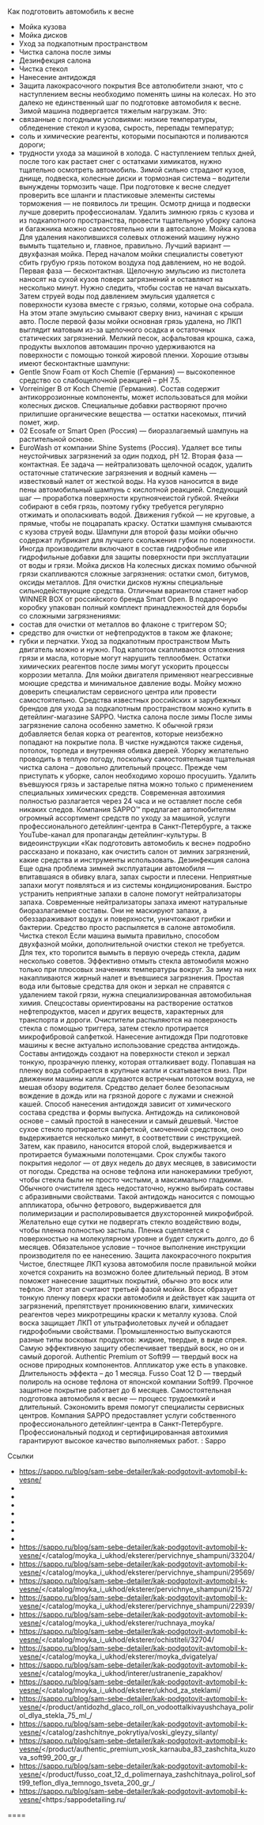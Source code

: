 Как подготовить автомобиль к весне
- Мойка кузова 
- Мойка дисков
- Уход за подкапотным пространством 
- Чистка салона после зимы
- Дезинфекция салона 
- Чистка стекол 
- Нанесение антидождя
- Защита лакокрасочного покрытия 
Все автолюбители знают, что с наступлением весны необходимо поменять шины на колесах. Но это далеко не единственный шаг по подготовке автомобиля к весне. Зимой машина подвергается тяжелым нагрузкам. Это: 
- связанные с погодными условиями: низкие температуры, обледенение стекол и кузова, сырость, перепады температур;
- соль и химические реагенты, которыми посыпаются и поливаются дороги;
- трудности ухода за машиной в холода. 
С наступлением теплых дней, после того как растает снег с остатками химикатов, нужно тщательно осмотреть автомобиль. 
Зимой сильно страдают кузов, днище, подвеска, колесные диски и тормозная система – водители вынуждены тормозить чаще. При подготовке к весне следует проверить все шланги и пластиковые элементы системы торможения — не появилось ли трещин. Осмотр днища и подвески лучше доверить профессионалам. Удалить зимнюю грязь с кузова и из подкапотного пространства, провести тщательную уборку салона и багажника можно самостоятельно или в автосалоне. 
Мойка кузова
Для удаления накопившихся солевых отложений машину нужно вымыть тщательно и, главное, правильно. Лучший вариант — двухфазная мойка. 
Перед началом мойки специалисты советуют сбить грубую грязь потоком воздуха под давлением, но не водой. 
Первая фаза — бесконтактная. Щелочную эмульсию из пистолета наносят на сухой кузов поверх загрязнений и оставляют на несколько минут. Нужно следить, чтобы состав не начал высыхать. Затем струей воды под давлением эмульсия удаляется с поверхности кузова вместе с грязью, солями, которые она собрала. На этом этапе эмульсию смывают сверху вниз, начиная с крыши авто. 
После первой фазы мойки основная грязь удалена, но ЛКП выглядит матовым из-за щелочного осадка и остаточных статических загрязнений. Мелкий песок, асфальтовая крошка, сажа, продукты выхлопов автомашин прочно удерживаются на поверхности с помощью тонкой жировой пленки. 
Хорошие отзывы имеют бесконтактные шампуни: 
- Gentle Snow Foam от Koch Chemie (Германия) — высокопенное средство со слабощелочной реакцией – pH 7.5.
- Vorreiniger B от Koch Chemie (Германия). Состав содержит антикоррозионные компоненты, может использоваться для мойки колесных дисков. Специальные добавки растворяют прочно прилипшие органические вещества — остатки насекомых, птичий помет, жир.
- 02 Ecosafe от Smart Open (Россия) — биоразлагаемый шампунь на растительной основе.
- EuroWash от компании Shine Systems (Россия). Удаляет все типы неустойчивых загрязнений за один подход, pH 12. 
Вторая фаза — контактная. Ее задача — нейтрализовать щелочной осадок, удалить остаточные статические загрязнения и водный камень — известковый налет от жесткой воды. На кузов наносится в виде пены автомобильный шампунь с кислотной реакцией. Следующий шаг — проработка поверхности крупноячеистой губкой. Ячейки собирают в себя грязь, поэтому губку требуется регулярно отжимать и ополаскивать водой. Движения губкой — не круговые, а прямые, чтобы не поцарапать краску. Остатки шампуня смываются с кузова струей воды. 
Шампуни для второй фазы мойки обычно содержат лубрикант для лучшего скольжения губки по поверхности. Иногда производители включают в состав гидрофобные или гидрофильные добавки для защиты поверхности при эксплуатации от воды и грязи. 
Мойка дисков
На колесных дисках помимо обычной грязи скапливаются сложные загрязнения: остатки смол, битумов, оксиды металлов. Для очистки дисков нужны специальные сильнодействующие средства. 
Отличным вариантом станет набор WINNER BOX от российского бренда Smart Open. В подарочную коробку упакован полный комплект принадлежностей для борьбы со сложными загрязнениями: 
- состав для очистки от металлов во флаконе с триггером SO;
- средство для очистки от нефтепродуктов в таком же флаконе;
- губки и перчатки. 
Уход за подкапотным пространством
Мыть двигатель можно и нужно. Под капотом скапливаются отложения грязи и масла, которые могут нарушить теплообмен. Остатки химических реагентов после зимы могут ускорить процессы коррозии металла. Для мойки двигателя применяют неагрессивные моющие средства и минимальное давление воды. 
Мойку можно доверить специалистам сервисного центра или провести самостоятельно. Средства известных российских и зарубежных брендов для ухода за подкапотным пространством можно купить в детейлинг-магазине SAPPO. 
Чистка салона после зимы
После зимы загрязнение салона особенно заметно. К обычной грязи добавляется белая корка от реагентов, которые неизбежно попадают на покрытие пола. В чистке нуждаются также сиденья, потолок, торпеда и внутренняя обивка дверей. 
Уборку желательно проводить в теплую погоду, поскольку самостоятельная тщательная чистка салона – довольно длительный процесс. 
Прежде чем приступать к уборке, салон необходимо хорошо просушить. 
Удалить въевшуюся грязь и застарелые пятна можно только с применением специальных химических средств. Современная автохимия полностью разлагается через 24 часа и не оставляет после себя никаких следов. 
Компания SAPPO™ предлагает автолюбителям огромный ассортимент средств по уходу за машиной, услуги профессионального детейлинг-центра в Санкт-Петербурге, а также YouTube-канал для пропаганды детейлинг-культуры. 
В видеоинструкции «Как подготовить автомобиль к весне» подробно рассказано и показано, как очистить салон от зимних загрязнений, какие средства и инструменты использовать. 
Дезинфекция салона
Еще одна проблема зимней эксплуатации автомобиля — впитавшаяся в обивку влага, запах сырости и плесени. Неприятные запахи могут появляться и из системы кондиционирования. Быстро устранить неприятные запахи в салоне помогут нейтрализаторы запаха. 
Современные нейтрализаторы запаха имеют натуральные биоразлагаемые составы. Они не маскируют запахи, а обеззараживают воздух и поверхности, уничтожают грибки и бактерии. Средство просто распыляется в салоне автомобиля. 
Чистка стекол
Если машина вымыта правильно, способом двухфазной мойки, дополнительной очистки стекол не требуется. Для тех, кто торопится вымыть в первую очередь стекла, дадим несколько советов. 
Эффективно отмыть стекла автомобиля можно только при плюсовых значениях температуры вокруг. За зиму на них накапливаются жирный налет и въевшиеся загрязнения.
Простая вода или бытовые средства для окон и зеркал не справятся с удалением такой грязи, нужна специализированная автомобильная химия. Спецсоставы ориентированы на растворение остатков нефтепродуктов, масел и других веществ, характерных для транспорта и дороги.
Очистители распыляются на поверхность стекла с помощью триггера, затем стекло протирается микрофибровой салфеткой. 
Нанесение антидождя
При подготовке машины к весне актуально использование средства антидождь. 
Составы антидождь создают на поверхности стекол и зеркал тонкую, прозрачную пленку, которая отталкивает воду. Попавшая на пленку вода собирается в крупные капли и скатывается вниз. При движении машины капли сдуваются встречным потоком воздуха, не мешая обзору водителя. Средство делает более безопасным вождение в дождь или на грязной дороге с лужами и снежной кашей. 
Способ нанесения антидождя зависит от химического состава средства и формы выпуска. 
Антидождь на силиконовой основе – самый простой в нанесении и самый дешевый. Чистое сухое стекло протирается салфеткой, смоченной средством, оно выдерживается несколько минут, в соответствии с инструкцией. Затем, как правило, наносится второй слой, выдерживается и протирается бумажными полотенцами. Срок службы такого покрытия недолог — от двух недель до двух месяцев, в зависимости от погоды. 
Средства на основе тефлона или нанокерамики требуют, чтобы стекла были не просто чистыми, а максимально гладкими. Обычного очистителя здесь недостаточно, нужно выбирать составы с абразивными свойствами. 
Такой антидождь наносится с помощью аппликатора, обычно фетрового, выдерживается для полимеризации и располировывается двухсторонней микрофиброй. Желательно еще сутки не подвергать стекло воздействию воды, чтобы пленка полностью застыла. 
Пленка сцепляется с поверхностью на молекулярном уровне и будет служить долго, до 6 месяцев. Обязательное условие – точное выполнение инструкции производителя по ее нанесению. 
Защита лакокрасочного покрытия
Чистое, блестящее ЛКП кузова автомобиля после правильной мойки хочется сохранить на возможно более длительный период. В этом поможет нанесение защитных покрытий, обычно это воск или тефлон. Этот этап считают третьей фазой мойки. 
Воск образует тонкую пленку поверх краски автомобиля и действует как защита от загрязнений, препятствует проникновению влаги, химических реагентов через микротрещины краски к металлу кузова. Слой воска защищает ЛКП от ультрафиолетовых лучей и обладает гидрофобными свойствами. 
Промышленностью выпускаются разные типы восковых продуктов: жидкие, твердые, в виде спрея. 
Самую эффективную защиту обеспечивает твердый воск, но он и самый дорогой. 
Authentic Premium от Soft99 — твердый воск на основе природных компонентов. Аппликатор уже есть в упаковке. Длительность эффекта – до 1 месяца. 
Fusso Coat 12 D — твердый полироль на основе тефлона от японской компании Soft99. Прочное защитное покрытие работает до 6 месяцев. 
Самостоятельная подготовка автомобиля к весне — процесс трудоемкий и длительный. Сэкономить время помогут специалисты сервисных центров. Компания SAPPO предоставляет услуги собственного профессионального детейлинг-центра в Санкт-Петербурге. Профессиональный подход и сертифицированная автохимия гарантируют высокое качество выполняемых работ. 
: Sappo

Ссылки
- https://sappo.ru/blog/sam-sebe-detailer/kak-podgotovit-avtomobil-k-vesne/
- 
- 
- 
- 
- 
- 
- 
- https://sappo.ru/blog/sam-sebe-detailer/kak-podgotovit-avtomobil-k-vesne/</catalog/moyka_i_ukhod/eksterer/pervichnye_shampuni/33204/
- https://sappo.ru/blog/sam-sebe-detailer/kak-podgotovit-avtomobil-k-vesne/</catalog/moyka_i_ukhod/eksterer/pervichnye_shampuni/29569/
- https://sappo.ru/blog/sam-sebe-detailer/kak-podgotovit-avtomobil-k-vesne/</catalog/moyka_i_ukhod/eksterer/pervichnye_shampuni/21572/
- https://sappo.ru/blog/sam-sebe-detailer/kak-podgotovit-avtomobil-k-vesne/</catalog/moyka_i_ukhod/eksterer/pervichnye_shampuni/22939/
- https://sappo.ru/blog/sam-sebe-detailer/kak-podgotovit-avtomobil-k-vesne/</catalog/moyka_i_ukhod/eksterer/ruchnaya_moyka/
- https://sappo.ru/blog/sam-sebe-detailer/kak-podgotovit-avtomobil-k-vesne/</catalog/moyka_i_ukhod/eksterer/ochistiteli/32704/
- https://sappo.ru/blog/sam-sebe-detailer/kak-podgotovit-avtomobil-k-vesne/</catalog/moyka_i_ukhod/eksterer/moyka_dvigatelya/
- https://sappo.ru/blog/sam-sebe-detailer/kak-podgotovit-avtomobil-k-vesne/</catalog/moyka_i_ukhod/interer/ustranenie_zapakhov/
- https://sappo.ru/blog/sam-sebe-detailer/kak-podgotovit-avtomobil-k-vesne/</catalog/moyka_i_ukhod/eksterer/ukhod_za_steklami/
- https://sappo.ru/blog/sam-sebe-detailer/kak-podgotovit-avtomobil-k-vesne/</product/antidozhd_glaco_roll_on_vodoottalkivayushchaya_polirol_dlya_stekla_75_ml_/
- https://sappo.ru/blog/sam-sebe-detailer/kak-podgotovit-avtomobil-k-vesne/</catalog/zashchitnye_pokrytiya/voski_gleyzy_silanty/
- https://sappo.ru/blog/sam-sebe-detailer/kak-podgotovit-avtomobil-k-vesne/</product/authentic_premium_vosk_karnauba_83_zashchita_kuzova_soft99_200_gr_/
- https://sappo.ru/blog/sam-sebe-detailer/kak-podgotovit-avtomobil-k-vesne/</product/fusso_coat_12_d_polimernaya_zashchitnaya_polirol_soft99_teflon_dlya_temnogo_tsveta_200_gr_/
- https://sappo.ru/blog/sam-sebe-detailer/kak-podgotovit-avtomobil-k-vesne/<https:/sappodetailing.ru/

====
